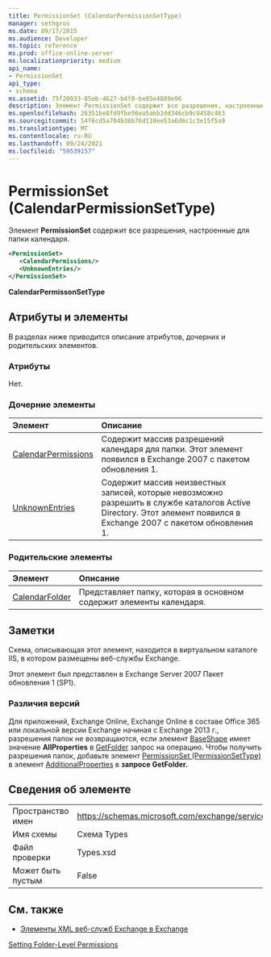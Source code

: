 ```yaml
---
title: PermissionSet (CalendarPermissionSetType)
manager: sethgros
ms.date: 09/17/2015
ms.audience: Developer
ms.topic: reference
ms.prod: office-online-server
ms.localizationpriority: medium
api_name:
- PermissionSet
api_type:
- schema
ms.assetid: 75f20033-85eb-4627-b4f8-be85e4889e96
description: Элемент PermissionSet содержит все разрешения, настроенные для папки календаря.
ms.openlocfilehash: 26351be8fd9fbe56ea5abb2dd346cb9c9458c463
ms.sourcegitcommit: 54f6cd5a704b36b76d110ee53a6d6c1c3e15f5a9
ms.translationtype: MT
ms.contentlocale: ru-RU
ms.lasthandoff: 09/24/2021
ms.locfileid: "59539157"
---
```

# <a name="permissionset-calendarpermissionsettype"></a>PermissionSet (CalendarPermissionSetType)

Элемент **PermissionSet** содержит все разрешения, настроенные для папки календаря. 
  
```XML
<PermissionSet>
   <CalendarPermissions/>
   <UnknownEntries/>
</PermissionSet>
```

 **CalendarPermissonSetType**
## <a name="attributes-and-elements"></a>Атрибуты и элементы

В разделах ниже приводится описание атрибутов, дочерних и родительских элементов.
  
### <a name="attributes"></a>Атрибуты

Нет.
  
### <a name="child-elements"></a>Дочерние элементы

|**Элемент**|**Описание**|
|:-----|:-----|
|[CalendarPermissions](calendarpermissions.md) <br/> |Содержит массив разрешений календаря для папки. Этот элемент появился в Exchange 2007 с пакетом обновления 1.  <br/> |
|[UnknownEntries](unknownentries.md) <br/> |Содержит массив неизвестных записей, которые невозможно разрешить в службе каталогов Active Directory. Этот элемент появился в Exchange 2007 с пакетом обновления 1.  <br/> |
   
### <a name="parent-elements"></a>Родительские элементы

|**Элемент**|**Описание**|
|:-----|:-----|
|[CalendarFolder](calendarfolder.md) <br/> |Представляет папку, которая в основном содержит элементы календаря.  <br/> |
   
## <a name="remarks"></a>Заметки

Схема, описывающая этот элемент, находится в виртуальном каталоге IIS, в котором размещены веб-службы Exchange.
  
Этот элемент был представлен в Exchange Server 2007 Пакет обновления 1 (SP1).
  
### <a name="version-differences"></a>Различия версий

Для приложений, Exchange Online, Exchange Online в составе Office 365 или локальной версии Exchange начиная с Exchange 2013 г., разрешения папок не возвращаются, если элемент [BaseShape](baseshape.md) имеет значение **AllProperties** в [GetFolder](getfolder-operation.md) запрос на операцию. Чтобы получить разрешения папок, добавьте элемент [PermissionSet (PermissionSetType)](permissionset-permissionsettype.md) в элемент [AdditionalProperties](additionalproperties.md) в **запросе GetFolder.** 
  
## <a name="element-information"></a>Сведения об элементе

|||
|:-----|:-----|
|Пространство имен  <br/> |https://schemas.microsoft.com/exchange/services/2006/types  <br/> |
|Имя схемы  <br/> |Схема Types  <br/> |
|Файл проверки  <br/> |Types.xsd  <br/> |
|Может быть пустым  <br/> |False  <br/> |
   
## <a name="see-also"></a>См. также



- [Элементы XML веб-служб Exchange в Exchange](ews-xml-elements-in-exchange.md)


[Setting Folder-Level Permissions](https://msdn.microsoft.com/library/c7530e86-5112-401c-b10a-9c054ae59f07%28Office.15%29.aspx)


